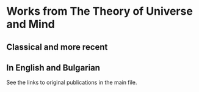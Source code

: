 # Works from The Theory of Universe and Mind
## Classical and more recent
## In English and Bulgarian

See the links to original publications in the main file.



